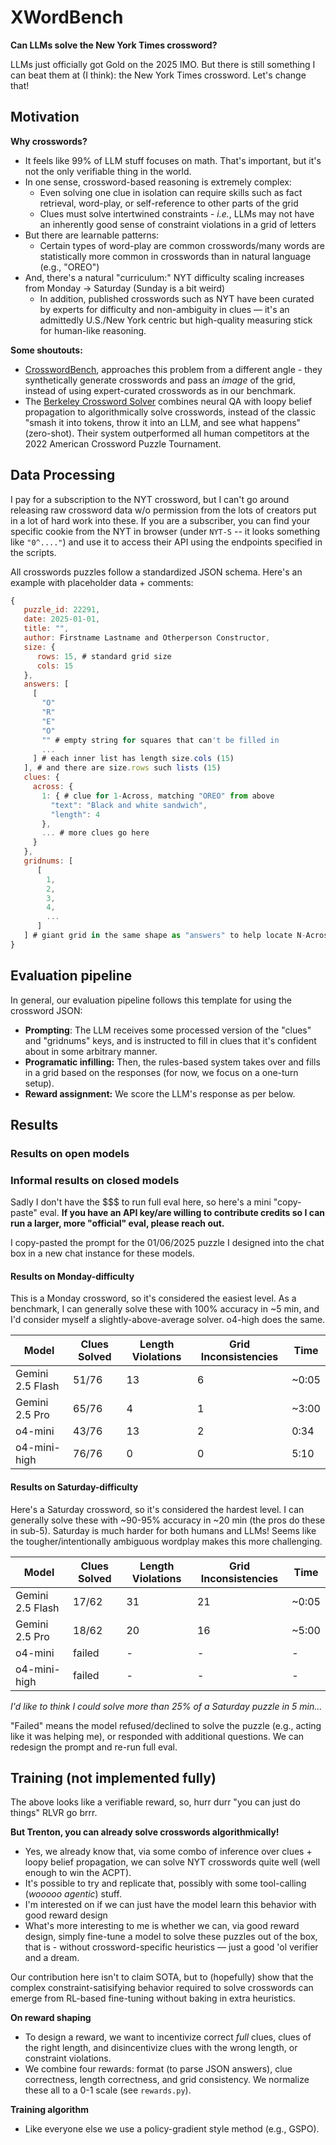 # XWordBench

**Can LLMs solve the New York Times crossword?**

LLMs just officially got Gold on the 2025 IMO. But there is still something I can beat them at (I think): the New York Times crossword. Let's change that!

## Motivation

**Why crosswords?**
* It feels like 99% of LLM stuff focuses on math. That's important, but it's not the only verifiable thing in the world.
* In one sense, crossword-based reasoning is extremely complex:
  - Even solving one clue in isolation can require skills such as fact retrieval, word-play, or self-reference to other parts of the grid
  - Clues must solve intertwined constraints - *i.e.*, LLMs may not have an inherently good sense of constraint violations in a grid of letters
* But there are learnable patterns:
  - Certain types of word-play are common crosswords/many words are statistically more common in crosswords than in natural language (e.g., "OREO")
* And, there's a natural "curriculum:" NYT difficulty scaling increases from Monday -> Saturday (Sunday is a bit weird) 
  - In addition, published crosswords such as NYT have been curated by experts for difficulty and non-ambiguity in clues — it's an admittedly U.S./New York centric but high-quality measuring stick for human-like reasoning. 

**Some shoutouts:**
* [CrosswordBench](https://arxiv.org/html/2504.00043v1), approaches this problem from a different angle - they synthetically generate crosswords and pass an *image* of the grid, instead of using expert-curated crosswords as in our benchmark. 
* The [Berkeley Crossword Solver](https://arxiv.org/abs/2205.09665) combines neural QA with loopy belief propagation to algorithmically solve crosswords, instead of the classic "smash it into tokens, throw it into an LLM, and see what happens" (zero-shot). Their system outperformed all human competitors at the 2022 American Crossword Puzzle Tournament. 

## Data Processing

I pay for a subscription to the NYT crossword, but I can't go around releasing raw crossword data w/o permission from the lots of creators put in a lot of hard work into these. If you are a subscriber, you can find your specific cookie from the NYT in browser (under `NYT-S` -- it looks something like `"0^...."`) and use it to access their API using the endpoints specified in the scripts.

All crosswords puzzles follow a standardized JSON schema. Here's an example with placeholder data + comments:
```javascript
{
   puzzle_id: 22291,
   date: 2025-01-01,
   title: "",
   author: Firstname Lastname and Otherperson Constructor,
   size: {
      rows: 15, # standard grid size
      cols: 15
   },
   answers: [
     [
       "O"
       "R"
       "E"
       "O"
       "" # empty string for squares that can't be filled in
       ...
     ] # each inner list has length size.cols (15)
   ], # and there are size.rows such lists (15)
   clues: {
     across: {
       1: { # clue for 1-Across, matching "OREO" from above
         "text": "Black and white sandwich",
         "length": 4
       }, 
       ... # more clues go here 
     }
   },
   gridnums: [
      [
        1,
        2,
        3,
        4,
        ...
      ]
   ] # giant grid in the same shape as "answers" to help locate N-Across/Down clues  
}
```

## Evaluation pipeline

In general, our evaluation pipeline follows this template for using the crossword JSON:
* **Prompting**: The LLM receives some processed version of the "clues" and "gridnums" keys, and is instructed to fill in clues that it's confident about in some arbitrary manner. 
* **Programatic infilling:** Then, the rules-based system takes over and fills in a grid based on the responses (for now, we focus on a one-turn setup).
* **Reward assignment:** We score the LLM's response as per below.

## Results 

### Results on open models


### Informal results on closed models

Sadly I don't have the $$$ to run full eval here, so here's a mini "copy-paste" eval. **If you have an API key/are willing to contribute credits so I can run a larger, more "official" eval, please reach out.**

I copy-pasted the prompt for the 01/06/2025 puzzle I designed into the chat box in a new chat instance for these models. 

#### Results on Monday-difficulty

This is a Monday crossword, so it's considered the easiest level. As a benchmark, I can generally solve these with 100% accuracy in ~5 min, and I'd consider myself a slightly-above-average solver. o4-high does the same. 

|**Model**|**Clues Solved**|**Length Violations**|**Grid Inconsistencies**|**Time**|
|-|-|-|-|-|
|Gemini 2.5 Flash|51/76|13|6|~0:05|
|Gemini 2.5 Pro|65/76|4|1|~3:00|
|o4-mini |43/76|13|2|0:34|
|o4-mini-high |76/76 |0|0 |5:10| 

#### Results on Saturday-difficulty

Here's a Saturday crossword, so it's considered the hardest level. I can generally solve these with ~90-95% accuracy in ~20 min (the pros do these in sub-5). Saturday is much harder for both humans and LLMs! Seems like the tougher/intentionally ambiguous wordplay makes this more challenging.

|**Model**|**Clues Solved**|**Length Violations**|**Grid Inconsistencies**|**Time**|
|-|-|-|-|-|
|Gemini 2.5 Flash|17/62|31|21|~0:05|
|Gemini 2.5 Pro|18/62|20|16|~5:00|
|o4-mini |failed|-|-|-|
|o4-mini-high |failed |-|- |-| 

*I'd like to think I could solve more than 25% of a Saturday puzzle in 5 min...*

"Failed" means the model refused/declined to solve the puzzle (e.g., acting like it was helping me), or responded with additional questions. We can redesign the prompt and re-run full eval. 

## Training (not implemented fully)

The above looks like a verifiable reward, so, hurr durr "you can just do things" RLVR go brrr.

**But Trenton, you can already solve crosswords algorithmically!**
* Yes, we already know that, via some combo of inference over clues + loopy belief propagation, we can solve NYT crosswords quite well (well enough to win the ACPT). 
* It's possible to try and replicate that, possibly with some tool-calling (*wooooo agentic*) stuff.
* I'm interested on if we can just have the model learn this behavior with good reward design 
* What's more interesting to me is whether we can, via good reward design, simply fine-tune a model to solve these puzzles out of the box, that is - without crossword-specific heuristics — just a good 'ol verifier and a dream. 

Our contribution here isn't to claim SOTA, but to (hopefully) show that the complex constraint-satisifying behavior required to solve crosswords can emerge from RL-based fine-tuning without baking in extra heuristics. 

**On reward shaping**
* To design a reward, we want to incentivize correct *full* clues, clues of the right length, and disincentivize clues with the wrong length, or constraint violations.
* We combine four rewards: format (to parse JSON answers), clue correctness, length correctness, and grid consistency. We normalize these all to a 0-1 scale (see `rewards.py`).

**Training algorithm**
* Like everyone else we use a policy-gradient style method (e.g., GSPO). 
